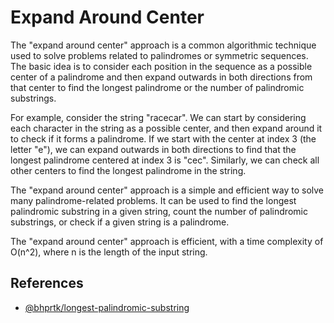 # Expand Around Center

The "expand around center" approach is a common algorithmic technique used to solve problems related to palindromes or symmetric sequences. The basic idea is to consider each position in the sequence as a possible center of a palindrome and then expand outwards in both directions from that center to find the longest palindrome or the number of palindromic substrings.

For example, consider the string "racecar". We can start by considering each character in the string as a possible center, and then expand around it to check if it forms a palindrome. If we start with the center at index 3 (the letter "e"), we can expand outwards in both directions to find that the longest palindrome centered at index 3 is "cec". Similarly, we can check all other centers to find the longest palindrome in the string.

The "expand around center" approach is a simple and efficient way to solve many palindrome-related problems. It can be used to find the longest palindromic substring in a given string, count the number of palindromic substrings, or check if a given string is a palindrome.

The "expand around center" approach is efficient, with a time complexity of O(n^2), where n is the length of the input string.

## References

- [@bhprtk/longest-palindromic-substring](https://medium.com/@bhprtk/longest-palindromic-substring-a8190fab03ff#:~:text=Expand%20Around%20Center%3A,the%20center%20is%20%22bb%22%20.)
